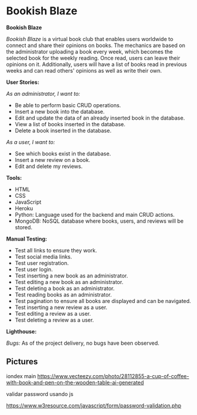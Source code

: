 # Bookish Blaze
**Bookish Blaze**

*Bookish Blaze* is a virtual book club that enables users worldwide to connect and share their opinions on books. The mechanics are based on the administrator uploading a book every week, which becomes the selected book for the weekly reading. Once read, users can leave their opinions on it. Additionally, users will have a list of books read in previous weeks and can read others' opinions as well as write their own.

**User Stories:**

*As an administrator, I want to:*
- Be able to perform basic CRUD operations.
- Insert a new book into the database.
- Edit and update the data of an already inserted book in the database.
- View a list of books inserted in the database.
- Delete a book inserted in the database.

*As a user, I want to:*
- See which books exist in the database.
- Insert a new review on a book.
- Edit and delete my reviews.

**Tools:**
- HTML
- CSS
- JavaScript
- Heroku
- Python: Language used for the backend and main CRUD actions.
- MongoDB: NoSQL database where books, users, and reviews will be stored.

**Manual Testing:**

- Test all links to ensure they work.
- Test social media links.
- Test user registration.
- Test user login.
- Test inserting a new book as an administrator.
- Test editing a new book as an administrator.
- Test deleting a book as an administrator.
- Test reading books as an administrator.
- Test pagination to ensure all books are displayed and can be navigated.
- Test inserting a new review as a user.
- Test editing a review as a user.
- Test deleting a review as a user.

**Lighthouse:**

*Bugs:*
As of the project delivery, no bugs have been observed.




## Pictures
iondex main https://www.vecteezy.com/photo/28112855-a-cup-of-coffee-with-book-and-pen-on-the-wooden-table-ai-generated

validar password usando js 

https://www.w3resource.com/javascript/form/password-validation.php

